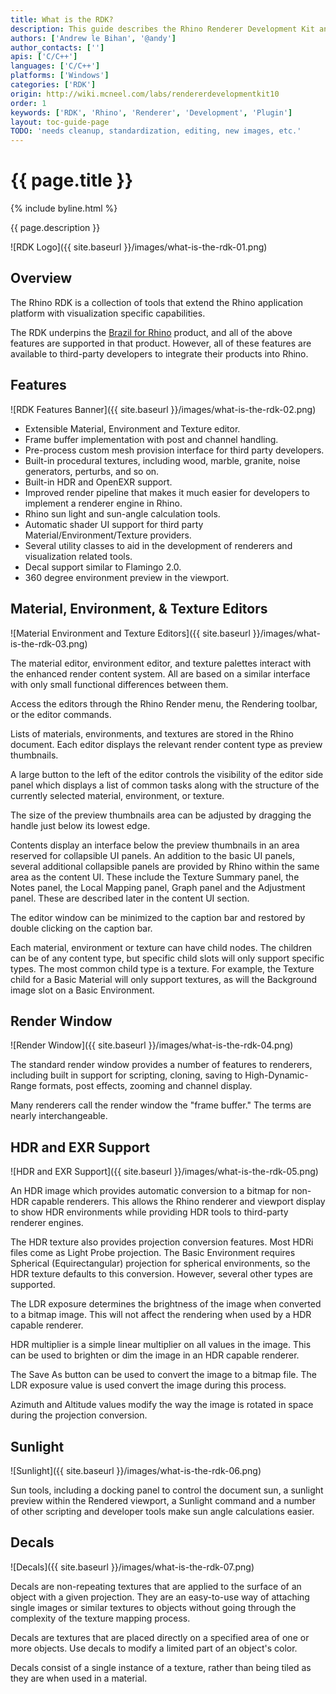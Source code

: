 ```yaml
---
title: What is the RDK?
description: This guide describes the Rhino Renderer Development Kit and its features.
authors: ['Andrew le Bihan', '@andy']
author_contacts: ['']
apis: ['C/C++']
languages: ['C/C++']
platforms: ['Windows']
categories: ['RDK']
origin: http://wiki.mcneel.com/labs/rendererdevelopmentkit10
order: 1
keywords: ['RDK', 'Rhino', 'Renderer', 'Development', 'Plugin']
layout: toc-guide-page
TODO: 'needs cleanup, standardization, editing, new images, etc.'
---
```


# {{ page.title }}

{% include byline.html %}

{{ page.description }}

![RDK Logo]({{ site.baseurl }}/images/what-is-the-rdk-01.png)

## Overview

The Rhino RDK is a collection of tools that extend the Rhino application platform with visualization specific capabilities.

The RDK underpins the [Brazil for Rhino](http://brazil.mcneel.com/) product, and all of the above features are supported in that product.  However, all of these features are available to third-party developers to integrate their products into Rhino.

## Features

![RDK Features Banner]({{ site.baseurl }}/images/what-is-the-rdk-02.png)

- Extensible Material, Environment and Texture editor.
- Frame buffer implementation with post and channel handling.
- Pre-process custom mesh provision interface for third party developers.
- Built-in procedural textures, including wood, marble, granite, noise generators, perturbs, and so on.
- Built-in HDR and OpenEXR support.
- Improved render pipeline that makes it much easier for developers to implement a renderer engine in Rhino.
- Rhino sun light and sun-angle calculation tools.
- Automatic shader UI support for third party Material/Environment/Texture providers.
- Several utility classes to aid in the development of renderers and visualization related tools.
- Decal support similar to Flamingo 2.0.
- 360 degree environment preview in the viewport.


## Material, Environment, & Texture Editors

![Material Environment and Texture Editors]({{ site.baseurl }}/images/what-is-the-rdk-03.png)

The material editor, environment editor, and texture palettes interact with the enhanced render content system.  All are based on a similar interface with only small functional differences between them.

Access the editors through the Rhino Render menu, the Rendering toolbar, or the editor commands.

Lists of materials, environments, and textures are stored in the Rhino document.  Each editor displays the relevant render content type as preview thumbnails.

A large button to the left of the editor controls the visibility of the editor side panel which displays a list of common tasks along with the structure of the currently selected material, environment, or texture.

The size of the preview thumbnails area can be adjusted by dragging the handle just below its lowest edge.

Contents display an interface below the preview thumbnails in an area reserved for collapsible UI panels.  An addition to the basic UI panels, several additional collapsible panels are provided by Rhino within the same area as the content UI.  These include the Texture Summary panel, the Notes panel, the Local Mapping panel, Graph panel and the Adjustment panel.  These are described later in the content UI section.

The editor window can be minimized to the caption bar and restored by double clicking on the caption bar.

Each material, environment or texture can have child nodes.  The children can be of any content type, but specific child slots will only support specific types. The most common child type is a texture.  For example, the Texture child for a Basic Material will only support textures, as will the Background image slot on a Basic Environment.

## Render Window

![Render Window]({{ site.baseurl }}/images/what-is-the-rdk-04.png)

The standard render window provides a number of features to renderers, including built in support for scripting, cloning, saving to High-Dynamic-Range formats, post effects, zooming and channel display.

Many renderers call the render window the "frame buffer."  The terms are nearly interchangeable.

## HDR and EXR Support

![HDR and EXR Support]({{ site.baseurl }}/images/what-is-the-rdk-05.png)

An HDR image which provides automatic conversion to a bitmap for non-HDR capable renderers.  This allows the Rhino renderer and viewport display to show HDR environments while providing HDR tools to third-party renderer engines.

The HDR texture also provides projection conversion features.  Most HDRi files come as Light Probe projection.  The Basic Environment requires Spherical (Equirectangular) projection for spherical environments, so the HDR texture defaults to this conversion.  However, several other types are supported.

The LDR exposure determines the brightness of the image when converted to a bitmap image.  This will not affect the rendering when used by a HDR capable renderer.

HDR multiplier is a simple linear multiplier on all values in the image.  This can be used to brighten or dim the image in an HDR capable renderer.

The Save As button can be used to convert the image to a bitmap file.  The LDR exposure value is used convert the image during this process.

Azimuth and Altitude values modify the way the image is rotated in space during the projection conversion.

## Sunlight

![Sunlight]({{ site.baseurl }}/images/what-is-the-rdk-06.png)

Sun tools, including a docking panel to control the document sun, a sunlight preview within the Rendered viewport, a Sunlight command and a number of other scripting and developer tools make sun angle calculations easier.

## Decals

![Decals]({{ site.baseurl }}/images/what-is-the-rdk-07.png)

Decals are non-repeating textures that are applied to the surface of an object with a given projection.  They are an easy-to-use way of attaching single images or similar textures to objects without going through the complexity of the texture mapping process.

Decals are textures that are placed directly on a specified area of one or more objects.  Use decals to modify a limited part of an object's color.

Decals consist of a single instance of a texture, rather than being tiled as they are when used in a material.

